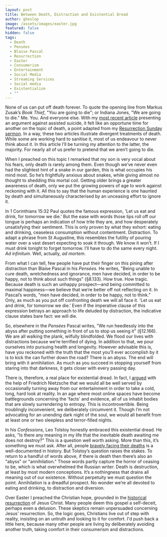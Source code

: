 ```yaml
---
layout: post
title: Between Death, Distraction and Existential Dread
author: gheslop
image: /assets/images/easter.jpg
featured: false
hidden: false
tags:
  - Death
  - Pensées
  - Blaise Pascal
  - Resurrection
  - Easter
  - Consumerism
  - Entertainment
  - Social Media
  - Streaming Services
  - Social media
  - Existentialism
  - ""
---
```

None of us can put off death forever. To quote the opening line from Markus Zusak’s *Book Thief*, "You are going to die"; or Indiana Jones, "We are going to die." Me. You. And everyone else. With my [most recent article](https://rekindle.co.za/content/2024-04-04-assisted-suicide) presenting an argument against assisted suicide, it felt like an opportune time for another on the topic of death, a point adapted from my [Resurrection Sunday sermon](https://sermons.unionchapel.co.za/sermons/54643/resurrection-sunday/). In a way, these two articles illustrate divergent treatments of death. While some are working hard to sanitise it, most of us endeavour to never think about it. In this article I’ll be turning my attention to the latter, the majority. For nearly all of us prefer to pretend that we aren’t going to die.

When I preached on this topic I remarked that my son is very vocal about his fears, only death is rarely among them. Even though we’ve never even had the slightest hint of a snake in our garden, this is what occupies his mind most. So he’s frightfully anxious about snakes, while giving almost no thought to shedding this mortal coil. Getting older brings a greater awareness of death, only we put the growing powers of age to work against reckoning with it. All this to say that the human experience is one haunted by death and simultaneously characterised by an unceasing effort to ignore it.

In 1 Corinthians 15:32 Paul quotes the famous expression, 'Let us eat and drink, for tomorrow we die.' But the ease with words those lips roll off our tongue is perhaps an indication of how trite they are, and how desperately unsatisfying their sentiment. This is only proven by what they exhort: eating and drinking, ceaseless consumption without contentment. Distraction. To adapt a phrase from St Augustine, this resembles the futility of pouring water over a vast desert expecting to soak it through. We know it won’t. If I must drink tonight to forget tomorrow. I’ll have to do the same every night. *Ad infinitum*. Well, actually, *ad mortem*.

From what I can tell, few people have put their finger on this pining after distraction than Blaise Pascal in his *Pensées.* He writes, "Being unable to cure death, wretchedness and ignorance, men have decided, in order to be happy, not to think about such things" (§8.133). How true. How tragic. Because death is such an unhappy prospect—and being committed to maximal happiness—we believe that we’re better off not reflecting on it. In Pascal’s words, "men have decided, in order to be happy, not to think." Only, as much as you put off confronting death we will all face it. 'Let us eat and drink, for tomorrow we die.' Even if the imperative clause of this expression betrays an approach to life deluded by distraction, the indicative clause states bare fact: we will die.

So, elsewhere in the *Pensées* Pascal writes, "We run heedlessly into the abyss after putting something in front of us to stop us seeing it" (§12.166). We are all walking the plank, wilfully blindfolded. We flood our lives with distractions because we’re terrified of dying. In addition to that, we pour ourselves into pursuing health and longevity. However advisable this is, have you reckoned with the truth that the most you’ll ever accomplish by it is to kick the can further down the road? There is an abyss. The end will bring with it annihilation. As much as you succeed in stopping yourself from staring into that darkness, it gets closer with every passing day.

There is, therefore, a real place for existential dread. In fact, I [argued](https://rekindle.co.za/content/2020-07-03-nietzsche) with the help of Friedrich Nietzsche that we would all be well served by occasionally turning away from our entertainment in order to take a cold, long, hard look at reality. In an age where most online spaces have become battlegrounds concerning the 'facts' and evidence, all of us inhabit bodies that are slowly surrendering to entropy. This is incontrovertible. Being troublingly inconvenient, we deliberately circumvent it. Though I’m not advocating for an unending dark night of the soul, we would all benefit from at least one or two sleepless and terror-filled nights.

In his *Confessions,* Leo Tolstoy honestly embraced this existential dread. He asks, "Is there any meaning in my life that the inevitable death awaiting me does not destroy?" This is a question well worth asking. More than this, it’s something we must ask. After all, people [bravely facing their deaths](https://rekindle.co.za/content/2024-03-29-good-friday-with-fred) is a well-documented in history. But Tolstoy’s question raises the stakes. To return to a handful of words above, if there is death then there’s also an "abyss" or "annihilation." Those words partly capture the horror of ceasing to be, which is what overwhelmed the Russian writer. Death is destruction, at least by most modern conceptions. It’s a nothingness that drains all meaning out of our existence. Without perpetuity we must question the point. Annihilation is a dreadful prospect. No wonder we’re all devoted to eating and drinking, to distraction and diversion.

Over Easter I preached the Christian hope, grounded in the [historical resurrection](https://rekindle.co.za/content/doodle-constantine-the-caesars-and-jesus-christ/) of Jesus Christ. Many people deem this gospel a self-deceit, perhaps even a delusion. These skeptics remain unpersuaded concerning Jesus' resurrection. So, the logic goes, Christians live out of step with reality, insisting on an untruth and looking to it for comfort. I'd push back a little here, because many other people are living by deliberately avoiding another truth, taking comfort in their consumerism and distractions.